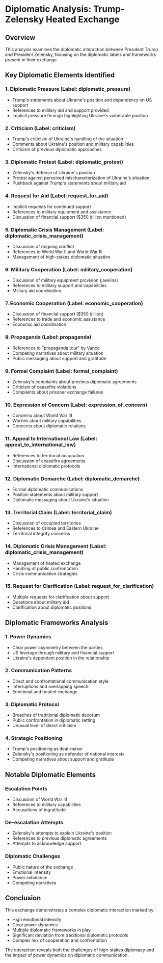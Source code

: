# Diplomatic Analysis: Trump-Zelensky Heated Exchange

## Overview
This analysis examines the diplomatic interaction between President Trump and President Zelensky, focusing on the diplomatic labels and frameworks present in their exchange.

## Key Diplomatic Elements Identified

### 1. Diplomatic Pressure (Label: diplomatic_pressure)
- Trump's statements about Ukraine's position and dependency on US support
- References to military aid and support provided
- Implicit pressure through highlighting Ukraine's vulnerable position

### 2. Criticism (Label: criticism)
- Trump's criticism of Ukraine's handling of the situation
- Comments about Ukraine's position and military capabilities
- Criticism of previous diplomatic approaches

### 3. Diplomatic Protest (Label: diplomatic_protest)
- Zelensky's defense of Ukraine's position
- Protest against perceived mischaracterization of Ukraine's situation
- Pushback against Trump's statements about military aid

### 4. Request for Aid (Label: request_for_aid)
- Implicit requests for continued support
- References to military equipment and assistance
- Discussion of financial support ($350 billion mentioned)

### 5. Diplomatic Crisis Management (Label: diplomatic_crisis_management)
- Discussion of ongoing conflict
- References to World War II and World War III
- Management of high-stakes diplomatic situation

### 6. Military Cooperation (Label: military_cooperation)
- Discussion of military equipment provision (javelins)
- References to military support and capabilities
- Military aid coordination

### 7. Economic Cooperation (Label: economic_cooperation)
- Discussion of financial support ($350 billion)
- References to trade and economic assistance
- Economic aid coordination

### 8. Propaganda (Label: propaganda)
- References to "propaganda tour" by Vance
- Competing narratives about military situation
- Public messaging about support and gratitude

### 9. Formal Complaint (Label: formal_complaint)
- Zelensky's complaints about previous diplomatic agreements
- Criticism of ceasefire violations
- Complaints about prisoner exchange failures

### 10. Expression of Concern (Label: expression_of_concern)
- Concerns about World War III
- Worries about military capabilities
- Concerns about diplomatic relations

### 11. Appeal to International Law (Label: appeal_to_international_law)
- References to territorial occupation
- Discussion of ceasefire agreements
- International diplomatic protocols

### 12. Diplomatic Demarche (Label: diplomatic_demarche)
- Formal diplomatic communications
- Position statements about military support
- Diplomatic messaging about Ukraine's situation

### 13. Territorial Claim (Label: territorial_claim)
- Discussion of occupied territories
- References to Crimea and Eastern Ukraine
- Territorial integrity concerns

### 14. Diplomatic Crisis Management (Label: diplomatic_crisis_management)
- Management of heated exchange
- Handling of public confrontation
- Crisis communication strategies

### 15. Request for Clarification (Label: request_for_clarification)
- Multiple requests for clarification about support
- Questions about military aid
- Clarification about diplomatic positions

## Diplomatic Frameworks Analysis

### 1. Power Dynamics
- Clear power asymmetry between the parties
- US leverage through military and financial support
- Ukraine's dependent position in the relationship

### 2. Communication Patterns
- Direct and confrontational communication style
- Interruptions and overlapping speech
- Emotional and heated exchange

### 3. Diplomatic Protocol
- Breaches of traditional diplomatic decorum
- Public confrontation in diplomatic setting
- Unusual level of direct criticism

### 4. Strategic Positioning
- Trump's positioning as deal-maker
- Zelensky's positioning as defender of national interests
- Competing narratives about support and gratitude

## Notable Diplomatic Elements

### Escalation Points
- Discussion of World War III
- References to military capabilities
- Accusations of ingratitude

### De-escalation Attempts
- Zelensky's attempts to explain Ukraine's position
- References to previous diplomatic agreements
- Attempts to acknowledge support

### Diplomatic Challenges
- Public nature of the exchange
- Emotional intensity
- Power imbalance
- Competing narratives

## Conclusion
This exchange demonstrates a complex diplomatic interaction marked by:
- High emotional intensity
- Clear power dynamics
- Multiple diplomatic frameworks in play
- Significant deviation from traditional diplomatic protocols
- Complex mix of cooperation and confrontation

The interaction reveals both the challenges of high-stakes diplomacy and the impact of power dynamics on diplomatic communication.
